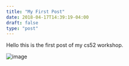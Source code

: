 ```yaml
---
title: "My First Post"
date: 2018-04-17T14:39:19-04:00
draft: false
type: "post"
---
```

Hello this is the first post of my cs52 workshop.

![image](/img2.png)
